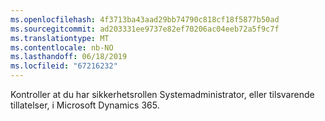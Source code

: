 ```yaml
---
ms.openlocfilehash: 4f3713ba43aad29bb74790c818cf18f5877b50ad
ms.sourcegitcommit: ad203331ee9737e82ef70206ac04eeb72a5f9c7f
ms.translationtype: MT
ms.contentlocale: nb-NO
ms.lasthandoff: 06/18/2019
ms.locfileid: "67216232"
---
```

Kontroller at du har sikkerhetsrollen Systemadministrator, eller tilsvarende tillatelser, i Microsoft Dynamics 365.